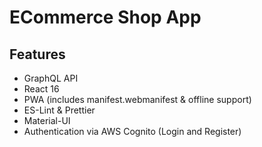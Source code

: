 # ECommerce Shop App

## Features

- GraphQL API
- React 16
- PWA (includes manifest.webmanifest & offline support)
- ES-Lint & Prettier
- Material-UI
- Authentication via AWS Cognito (Login and Register)
